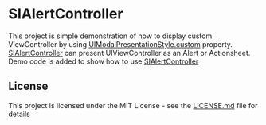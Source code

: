 # SIAlertController

This project is simple demonstration of how to display custom ViewController by using [UIModalPresentationStyle.custom](https://developer.apple.com/documentation/uikit/uimodalpresentationstyle) property. [SIAlertController](https://github.com/shahzaibiqbal/SIAlertController) can present UIViewController as an Alert or Actionsheet. Demo code is added to show how to use [SIAlertController](https://github.com/shahzaibiqbal/SIAlertController)

## License

This project is licensed under the MIT License - see the [LICENSE.md](LICENSE.md) file for details

